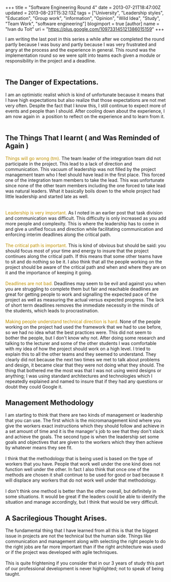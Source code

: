 +++
title = "Software Engineering Round 4"
date = 2013-07-21T18:47:00Z
updated = 2013-08-23T15:32:13Z
tags = ["University", "Leadership styles", "Education", "Group work", "information", "Opinion", "Wild Idea", "Study", "Team Work", "software engineering"]
blogimport = true 
[author]
	name = "Ivan du Toit"
	uri = "https://plus.google.com/109733145121386015159"
+++

I am writing the last post in this series a while after we completed the round partly because I was busy and partly because I was very frustrated and angry at the process and the experience in general. This round was the implementation round so we were split into teams each given a module or responsibility in the project and a deadline.<br /><br /><h2>The Danger of Expectations.</h2><div>I am an optimistic realist which is kind of unfortunate because it means that I have high expectations but also realize that those expectations are not met very often. Despite the fact that I know this, I still continue to expect more of events and people than I should. After cooling down about the experience, I am now again in &nbsp;a position to reflect on the experience and to learn from it.</div><div><br /></div><h2>The Things That I learnt ( and Was Reminded of Again )</h2><div><span style="color: #bf9000;">Things will go wrong (tm).</span> The team leader of the integration team did not participate in the project. This lead to a lack of direction and communication. This vacuum of leadership was not filled by the project management team who I feel should have lead in the first place. This forced one of the integration team members to take the lead. This was unfortunate since none of the other team members including the one forced to take lead was natural leaders. What it basically boils down to the whole project had little leadership and started late as well.&nbsp;</div><div><span style="color: #f1c232;"></span><br /><a name='more'></a><span style="color: #f1c232;"><br /></span></div><div><span style="color: #bf9000;">Leadership is very important.</span>&nbsp;As I noted in an earlier post that task division and communication was difficult. This difficulty is only increased as you add more people and complexity. This is where the leadership has to come in and give a unified focus and direction while facilitating communication and enforcing interim deadlines along the critical path.</div><div><span style="color: #f1c232;"><br /></span></div><div><span style="color: #bf9000;">The critical path is important.</span>&nbsp;This is kind of obvious but should be said: you should focus most of your time and energy to insure that the project continues along the critical path. If this means that some other teams have to sit and do nothing so be it. I also think that all the people working on the project should be aware of the critical path and when and where they are on it and the importance of keeping it going.</div><div><span style="color: #f1c232;"><br /></span></div><div><span style="color: #bf9000;">Deadlines are not bad.</span>&nbsp;Deadlines may seem to be evil and against you when you are struggling to complete them but fair and reachable deadlines are great for getting people to work and signalling the expected pace of the project as well as measuring the actual versus expected progress. The lack of short term deadlines removes the immediate necessity in the minds of the students, which leads to procrastination.</div><div><span style="color: #f1c232;"><br /></span></div><div><span style="color: #bf9000;">Making people understand technical direction is hard.</span>&nbsp;None of the people working on the project had used the framework that we had to use before, so we had no idea what the best practices were. This did not seem to bother the people, but I don't know why not. After doing some research and talking to the lecturer and some of the other students I was comfortable with my idea of how the project should work on a high level. I tried to explain this to all the other teams and they seemed to understand. They clearly did not because the next two times we met to talk about problems and design, it became clear that they were not doing what they should. The thing that bothered me the most was that I was not using weird designs or anything; I was using standard architectures and technologies which I repeatedly explained and named to insure that if they had any questions or doubt they could Google it.</div><h2>Management Methodology</h2><div>I am starting to think that there are two kinds of management or leadership that you can use. The first which is the micromanagement kind where you give the workers exact instructions which they should follow and achieve in a set amount of time and it is the manager's job to see that they don't slack and achieve the goals. The second type is when the leadership set some goals and objectives that are given to the workers which they then achieve by whatever means they see fit.</div><div><br /></div><div>I think that the methodology that is being used is based on the type of workers that you have. People that work well under the one kind does not function well under the other. In fact I also think that once one of the methods are chosen it shall continue to be used for good or bad because it will displace any workers that do not work well under that methodology.</div><div><br /></div><div>I don't think one method is better than the other overall, but definitely in some situations. It would be great if the leaders could be able to identify the situation and manage accordingly, but I think that would be very difficult.</div><div><h2>A Sacrilegious Thought Arises.</h2></div><div>The fundamental thing that I have learned from all this is that the biggest issue in projects are not the technical but the human side. Things like communication and management along with selecting the right people to do the right jobs are far more important than if the right architecture was used or if the project was developed with agile techniques.</div><div><br /></div><div>This is quite frightening if you consider that in our 3 years of study this part of our professional development is never highlighted; not to speak of being taught.</div>
